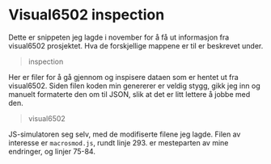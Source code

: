 # Visual6502 inspection
Dette er snippeten jeg lagde i november for å få ut informasjon fra visual6502 prosjektet.
Hva de forskjellige mappene er til er beskrevet under.
> inspection

Her er filer for å gå gjennom og inspisere dataen som er hentet ut fra visual6502. Siden filen koden min genererer er veldig stygg, gikk jeg inn og manuelt formaterte den om til JSON, slik at det er litt lettere å jobbe med den.

> visual6502

JS-simulatoren seg selv, med de modifiserte filene jeg lagde. Filen av interesse er `macrosmod.js`, rundt linje 293. er mesteparten av mine endringer, og linjer 75-84.
